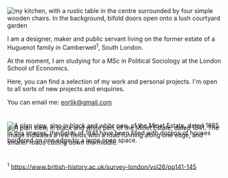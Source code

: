 <img alt="my kitchen, with a rustic table in the centre surrounded by four simple wooden chairs. In the background, bifold doors open onto a lush courtyard garden"  style="display: block; margin: auto" src="/assets/img/About/kitchen.png"/>

I am a designer, maker and public servant living on the former estate of a Huguenot family in Camberwell<sup>1</sup>, South London. 

At the moment, I am studying for a MSc in Political Sociology at the London School of Economics.

Here, you can find a selection of my work and personal projects. I'm open to all sorts of new projects and enquiries.

You can email me: eorlik@gmail.com

<img alt="A plan view, in black and white pen, of the Minet Estate, dated 1841. The image indicates a few fields with a road running along one edge, and smaller roads cutting down the middle." style="display: block; margin: 3em auto -4em auto" src="/assets/img/About/Minet1.png"/>


<img alt="A plan view, also in black and white pen, of the Minet Estate, dated 1885. In this images, the fields of 1841 have been filled with dozens of houses bordered on one edge by a large open space." style="display: block; margin: 0 auto 3em auto" src="/assets/img/About/Minet2.png"/>

<sup>1</sup> https://www.british-history.ac.uk/survey-london/vol26/pp141-145